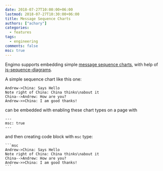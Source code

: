 ```yaml
---
date: 2018-07-27T10:00:00+06:00
lastmod: 2018-07-27T10:30:00+06:00
title: Message Sequence Charts
authors: ["achary"]
categories:
  - features
tags:
  - engineering
comments: false
msc: true
---
```


Engimo supports embedding simple [message sequence charts](https://en.wikipedia.org/wiki/Message_sequence_chart), with help of 
[js-sequence-diagrams][].

A simple sequence chart like this one:

```msc
Andrew->China: Says Hello
Note right of China: China thinks\nabout it
China-->Andrew: How are you?
Andrew->>China: I am good thanks!
```

can be embedded with enabling these chart types on a page with 

```
---
msc: true
---
```

and then creating code block with `msc` type:

````
```msc
Andrew->China: Says Hello
Note right of China: China thinks\nabout it
China-->Andrew: How are you?
Andrew->>China: I am good thanks!
```
````


[js-sequence-diagrams]:  https://bramp.github.io/js-sequence-diagrams/